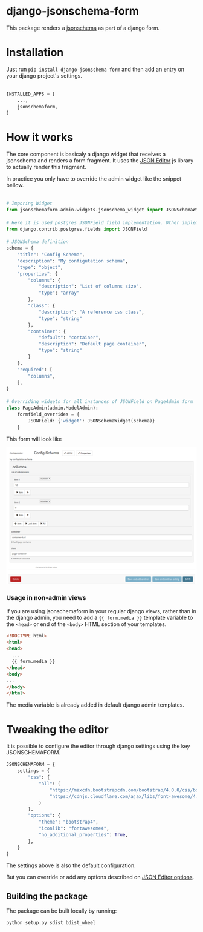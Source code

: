 django-jsonschema-form
====================

This package renders a [jsonschema](http://json-schema.org/) as part of a django form.


# Installation

Just run ```pip install django-jsonschema-form``` and then add an entry on your django project's settings.

``` python

INSTALLED_APPS = [
    ...,
    jsonschemaform,
]

```

# How it works
The core component is basicaly a django widget that receives a jsonschema and renders a form fragment.
It uses the [JSON Editor](https://github.com/json-editor/json-editor) js library to actually render this fragment.

In practice you only have to override the admin widget like the snippet bellow.

``` python

# Imporing Widget
from jsonschemaform.admin.widgets.jsonschema_widget import JSONSchemaWidget

# Here it is used postgres JSONField field implementation. Other implementation can be used depending on your DB
from django.contrib.postgres.fields import JSONField

# JSONSchema definition
schema = {
    "title": "Config Schema",
    "description": "My configutation schema",
    "type": "object",
    "properties": {
        "columns": {
            "description": "List of columns size",
            "type": "array"
        },
        "class": {
            "description": "A reference css class",
            "type": "string"
        },
        "container": {
            "default": "container",
            "description": "Default page container",
            "type": "string"
        }
    },
    "required": [
        "columns",
    ],
}

# Overriding widgets for all instances of JSONField on PageAdmin form
class PageAdmin(admin.ModelAdmin):
    formfield_overrides = {
        JSONField: {'widget': JSONSchemaWidget(schema)}
    }

```
This form will look like

![rendered Jsonschema](/images/rendered.png)

### Usage in non-admin views

If you are using jsonschemaform in your regular django views, rather than in the django admin, you need to add a `{{ form.media }}` template variable to the `<head>` or end of the `<body>` HTML section of your templates.

``` html
<!DOCTYPE html>
<html>
<head>
  ...
  {{ form.media }}
</head>
<body>
...
</body>
</html>
```

The media variable is already added in default django admin templates.

# Tweaking the editor
It is possible to configure the editor through django settings using the key JSONSCHEMAFORM.

``` python
JSONSCHEMAFORM = {
    settings = {
        "css": {
            "all": (
                "https://maxcdn.bootstrapcdn.com/bootstrap/4.0.0/css/bootstrap.min.css",
                "https://cdnjs.cloudflare.com/ajax/libs/font-awesome/4.0.3/css/font-awesome.css",
            )
        },
        "options": {
            "theme": "bootstrap4",
            "iconlib": "fontawesome4",
            "no_additional_properties": True,
        },
    }
}

```
The settings above is also the default configuration.

But you can override or add any options described on [JSON Editor options](https://github.com/json-editor/json-editor#options).

## Building the package

The package can be built locally by running:

```bash
python setup.py sdist bdist_wheel
```
